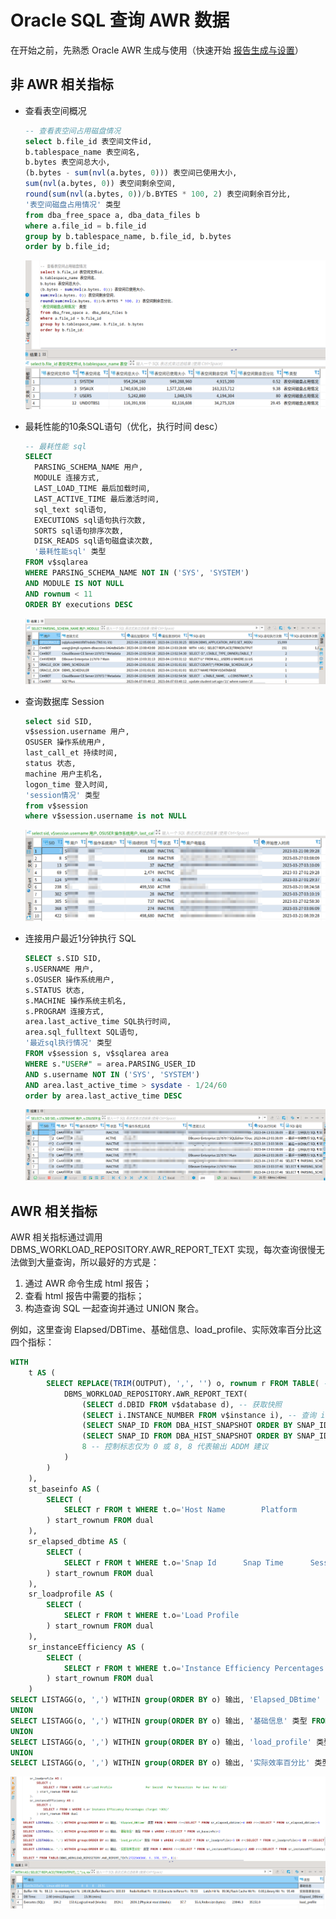 # Oracle SQL 查询 AWR 数据

在开始之前，先熟悉 Oracle AWR 生成与使用（快速开始 [报告生成与设置](/zh-cn/Database/Oracle/oracle_awr.md)）

## 非 AWR 相关指标

* 查看表空间概况

  ```sql
  -- 查看表空间占用磁盘情况
  select b.file_id 表空间文件id,
  b.tablespace_name 表空间名,
  b.bytes 表空间总大小,
  (b.bytes - sum(nvl(a.bytes, 0))) 表空间已使用大小,
  sum(nvl(a.bytes, 0)) 表空间剩余空间,
  round(sum(nvl(a.bytes, 0))/b.BYTES * 100, 2) 表空间剩余百分比,
  '表空间磁盘占用情况' 类型
  from dba_free_space a, dba_data_files b
  where a.file_id = b.file_id
  group by b.tablespace_name, b.file_id, b.bytes
  order by b.file_id;
  ```

  ![image-20220830094010816](assets/oracle_awr_sql/image-20220830094010816.png)

* 最耗性能的10条SQL语句（优化，执行时间 desc）

  ```sql
  -- 最耗性能 sql
  SELECT 
  	PARSING_SCHEMA_NAME 用户,
  	MODULE 连接方式,
  	LAST_LOAD_TIME 最后加载时间,
  	LAST_ACTIVE_TIME 最后激活时间,
  	sql_text sql语句,
  	EXECUTIONS sql语句执行次数,
  	SORTS sql语句排序次数,
  	DISK_READS sql语句磁盘读次数,
  	'最耗性能sql' 类型
  FROM v$sqlarea
  WHERE PARSING_SCHEMA_NAME NOT IN ('SYS', 'SYSTEM')
  AND MODULE IS NOT NULL
  AND rownum < 11
  ORDER BY executions DESC
  ```
  
  ![image-20230413113142528](assets/oracle_awr_sql/image-20230413113142528.png)
  
* 查询数据库 Session

  ```sql
  select sid SID,
  v$session.username 用户,
  OSUSER 操作系统用户,
  last_call_et 持续时间,
  status 状态,
  machine 用户主机名,
  logon_time 登入时间,
  'session情况' 类型
  from v$session
  where v$session.username is not NULL
  ```
  
  ![image-20230327111113805](assets/oracle_awr_sql/image-20230327111113805.png)
  
* 连接用户最近1分钟执行 SQL

  ```sql
  SELECT s.SID SID,
  s.USERNAME 用户,
  s.OSUSER 操作系统用户,
  s.STATUS 状态,
  s.MACHINE 操作系统主机名,
  s.PROGRAM 连接方式,
  area.last_active_time SQL执行时间,
  area.sql_fulltext SQL语句,
  '最近sql执行情况' 类型
  FROM v$session s, v$sqlarea area
  WHERE s."USER#" = area.PARSING_USER_ID
  AND s.username NOT IN ('SYS', 'SYSTEM')
  AND area.last_active_time > sysdate - 1/24/60
  order by area.last_active_time DESC
  ```
  
  ![image-20230413113904175](assets/oracle_awr_sql/image-20230413113904175.png)

## AWR 相关指标

AWR 相关指标通过调用 DBMS_WORKLOAD_REPOSITORY.AWR_REPORT_TEXT 实现，每次查询很慢无法做到大量查询，所以最好的方式是：

1. 通过 AWR 命令生成 html 报告；
2. 查看 html 报告中需要的指标；
3. 构造查询 SQL 一起查询并通过 UNION 聚合。

例如，这里查询 Elapsed/DBTime、基础信息、load_profile、实际效率百分比这四个指标：

```sql
WITH 
	t AS (
		SELECT REPLACE(TRIM(OUTPUT), ',', '') o, rownum r FROM TABLE( -- replace 转换数字中逗号；trim 过滤前后空格
			DBMS_WORKLOAD_REPOSITORY.AWR_REPORT_TEXT(
				(SELECT d.DBID FROM v$database d), -- 获取快照
				(SELECT i.INSTANCE_NUMBER FROM v$instance i), -- 查询 instance number
				(SELECT SNAP_ID FROM DBA_HIST_SNAPSHOT ORDER BY SNAP_ID DESC offset 1 ROW FETCH NEXT 1 ROW ONLY), -- 倒数第二次快照 id 作为起始 id
				(SELECT SNAP_ID FROM DBA_HIST_SNAPSHOT ORDER BY SNAP_ID DESC offset 0 ROW FETCH NEXT 1 ROW ONLY), -- 最后一次快照 id 作为终止 id
				8 -- 控制标志仅为 0 或 8, 8 代表输出 ADDM 建议
			)
		)
	),
	st_baseinfo AS (
		SELECT (
			SELECT r FROM t WHERE t.o='Host Name        Platform                         CPUs Cores Sockets Memory(GB)'
		) start_rownum FROM dual
	),
	sr_elapsed_dbtime AS (
		SELECT (
			SELECT r FROM t WHERE t.o='Snap Id      Snap Time      Sessions Curs/Sess  PDBs'
		) start_rownum FROM dual
	),
	sr_loadprofile AS (
		SELECT (
			SELECT r FROM t WHERE t.o='Load Profile                    Per Second   Per Transaction  Per Exec  Per Call'
		) start_rownum FROM dual
	),
	sr_instanceEfficiency AS (
		SELECT (
			SELECT r FROM t WHERE t.o='Instance Efficiency Percentages (Target 100%)'
		) start_rownum FROM dual
	)
SELECT LISTAGG(o, ',') WITHIN group(ORDER BY o) 输出, 'Elapsed_DBtime' 类型 FROM t WHERE r>=(SELECT * FROM sr_elapsed_dbtime)+4 AND r<=(SELECT * FROM sr_elapsed_dbtime)+5
UNION
SELECT LISTAGG(o, ',') WITHIN group(ORDER BY o) 输出, '基础信息' 类型 FROM t WHERE r=(SELECT * FROM st_baseinfo)+2
UNION
SELECT LISTAGG(o, ',') WITHIN group(ORDER BY o) 输出, 'load_profile' 类型 FROM t WHERE r=(SELECT * FROM sr_loadprofile)+5 OR r=(SELECT * FROM sr_loadprofile)+6 OR r=(SELECT * FROM sr_loadprofile)+8 OR r=(SELECT * FROM sr_loadprofile)+21
UNION
SELECT LISTAGG(o, ',') WITHIN group(ORDER BY o) 输出, '实际效率百分比' 类型 FROM t WHERE r>=(SELECT * FROM sr_instanceEfficiency)+2 AND r<=(SELECT * FROM sr_instanceEfficiency)+7
```

![image-20220830094653830](assets/oracle_awr_sql/image-20220830094653830.png)

